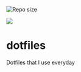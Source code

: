 ![Repo size](https://img.shields.io/github/repo-size/leonampd/my-dotfiles.svg?style=flat-square)

![](https://hackernoon.com/hn-images/1*Li4H27cRUD8A4JWD8PtRUw.png)

# dotfiles
Dotfiles that I use everyday
